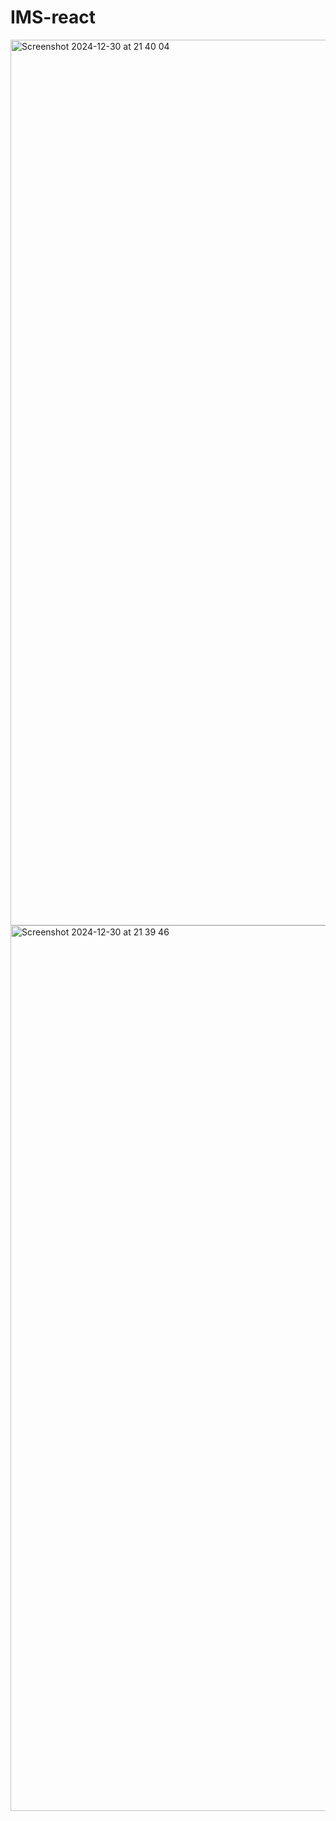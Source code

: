 # IMS-react

<img width="1417" alt="Screenshot 2024-12-30 at 21 40 04" src="https://github.com/user-attachments/assets/d81fa291-eb4f-4805-b773-033bbd3c8936" />


<img width="1417" alt="Screenshot 2024-12-30 at 21 39 46" src="https://github.com/user-attachments/assets/4679436a-ba3f-4d65-87f6-d949d7b5ddf6" />
